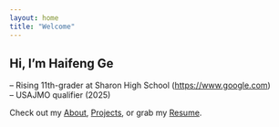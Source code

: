 ```yaml
---
layout: home
title: "Welcome"
---
```


## Hi, I’m Haifeng Ge  
– Rising 11th-grader at Sharon High School (https://www.google.com)  
– USAJMO qualifier (2025)  

Check out my [About](/about), [Projects](/projects), or grab my [Resume](/haifengGeCV.pdf).
